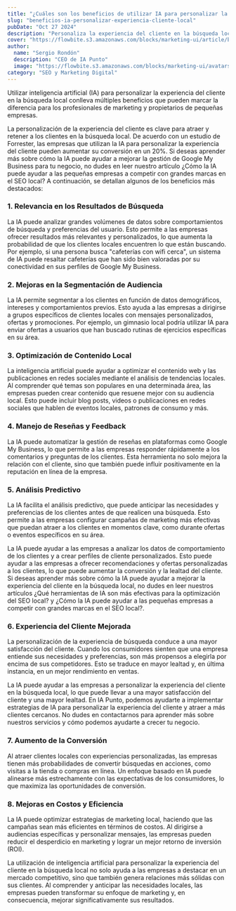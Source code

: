 ```yaml
---
title: "¿Cuáles son los beneficios de utilizar IA para personalizar la experiencia del cliente en la búsqueda local?"
slug: "beneficios-ia-personalizar-experiencia-cliente-local"
pubDate: "Oct 27 2024"
description: "Personaliza la experiencia del cliente en la búsqueda local con IA. Mejora la conversión, la lealtad y crea perfiles de cliente personalizados analizando datos."
cover: "https://flowbite.s3.amazonaws.com/blocks/marketing-ui/article/blog-1.png"
author:
  name: "Sergio Rondón"
  description: "CEO de IA Punto"
  image: "https://flowbite.s3.amazonaws.com/blocks/marketing-ui/avatars/jese-leos.png"
category: "SEO y Marketing Digital"
---
```


Utilizar inteligencia artificial (IA) para personalizar la experiencia del cliente en la búsqueda local conlleva múltiples beneficios que pueden marcar la diferencia para los profesionales de marketing y propietarios de pequeñas empresas.

La personalización de la experiencia del cliente es clave para atraer y retener a los clientes en la búsqueda local. De acuerdo con un estudio de Forrester, las empresas que utilizan la IA para personalizar la experiencia del cliente pueden aumentar su conversión en un 20%. Si deseas aprender más sobre cómo la IA puede ayudar a mejorar la gestión de Google My Business para tu negocio, no dudes en leer nuestro artículo ¿Cómo la IA puede ayudar a las pequeñas empresas a competir con grandes marcas en el SEO local? A continuación, se detallan algunos de los beneficios más destacados:

### 1. **Relevancia en los Resultados de Búsqueda**

La IA puede analizar grandes volúmenes de datos sobre comportamientos de búsqueda y preferencias del usuario. Esto permite a las empresas ofrecer resultados más relevantes y personalizados, lo que aumenta la probabilidad de que los clientes locales encuentren lo que están buscando. Por ejemplo, si una persona busca "cafeterías con wifi cerca", un sistema de IA puede resaltar cafeterías que han sido bien valoradas por su conectividad en sus perfiles de Google My Business.

### 2. **Mejoras en la Segmentación de Audiencia**

La IA permite segmentar a los clientes en función de datos demográficos, intereses y comportamientos previos. Esto ayuda a las empresas a dirigirse a grupos específicos de clientes locales con mensajes personalizados, ofertas y promociones. Por ejemplo, un gimnasio local podría utilizar IA para enviar ofertas a usuarios que han buscado rutinas de ejercicios específicas en su área.

### 3. **Optimización de Contenido Local**

La inteligencia artificial puede ayudar a optimizar el contenido web y las publicaciones en redes sociales mediante el análisis de tendencias locales. Al comprender qué temas son populares en una determinada área, las empresas pueden crear contenido que resuene mejor con su audiencia local. Esto puede incluir blog posts, videos o publicaciones en redes sociales que hablen de eventos locales, patrones de consumo y más.

### 4. **Manejo de Reseñas y Feedback**

La IA puede automatizar la gestión de reseñas en plataformas como Google My Business, lo que permite a las empresas responder rápidamente a los comentarios y preguntas de los clientes. Esta herramienta no solo mejora la relación con el cliente, sino que también puede influir positivamente en la reputación en línea de la empresa.

### 5. **Análisis Predictivo**

La IA facilita el análisis predictivo, que puede anticipar las necesidades y preferencias de los clientes antes de que realicen una búsqueda. Esto permite a las empresas configurar campañas de marketing más efectivas que puedan atraer a los clientes en momentos clave, como durante ofertas o eventos específicos en su área.

La IA puede ayudar a las empresas a analizar los datos de comportamiento de los clientes y a crear perfiles de cliente personalizados. Esto puede ayudar a las empresas a ofrecer recomendaciones y ofertas personalizadas a los clientes, lo que puede aumentar la conversión y la lealtad del cliente. Si deseas aprender más sobre cómo la IA puede ayudar a mejorar la experiencia del cliente en la búsqueda local, no dudes en leer nuestros artículos ¿Qué herramientas de IA son más efectivas para la optimización del SEO local? y ¿Cómo la IA puede ayudar a las pequeñas empresas a competir con grandes marcas en el SEO local?.

### 6. **Experiencia del Cliente Mejorada**

La personalización de la experiencia de búsqueda conduce a una mayor satisfacción del cliente. Cuando los consumidores sienten que una empresa entiende sus necesidades y preferencias, son más propensos a elegirla por encima de sus competidores. Esto se traduce en mayor lealtad y, en última instancia, en un mejor rendimiento en ventas.

La IA puede ayudar a las empresas a personalizar la experiencia del cliente en la búsqueda local, lo que puede llevar a una mayor satisfacción del cliente y una mayor lealtad. En IA Punto, podemos ayudarte a implementar estrategias de IA para personalizar la experiencia del cliente y atraer a más clientes cercanos. No dudes en contactarnos para aprender más sobre nuestros servicios y cómo podemos ayudarte a crecer tu negocio.

### 7. **Aumento de la Conversión**

Al atraer clientes locales con experiencias personalizadas, las empresas tienen más probabilidades de convertir búsquedas en acciones, como visitas a la tienda o compras en línea. Un enfoque basado en IA puede alinearse más estrechamente con las expectativas de los consumidores, lo que maximiza las oportunidades de conversión.

### 8. **Mejoras en Costos y Eficiencia**

La IA puede optimizar estrategias de marketing local, haciendo que las campañas sean más eficientes en términos de costos. Al dirigirse a audiencias específicas y personalizar mensajes, las empresas pueden reducir el desperdicio en marketing y lograr un mejor retorno de inversión (ROI).

La utilización de inteligencia artificial para personalizar la experiencia del cliente en la búsqueda local no solo ayuda a las empresas a destacar en un mercado competitivo, sino que también genera relaciones más sólidas con sus clientes. Al comprender y anticipar las necesidades locales, las empresas pueden transformar su enfoque de marketing y, en consecuencia, mejorar significativamente sus resultados.
